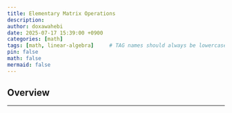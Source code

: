 ```yaml
---
title: Elementary Matrix Operations
description: 
author: doxawahebi
date: 2025-07-17 15:39:00 +0900
categories: [math]
tags: [math, linear-algebra]     # TAG names should always be lowercase
pin: false
math: false
mermaid: false
---
```



## Overview
---

